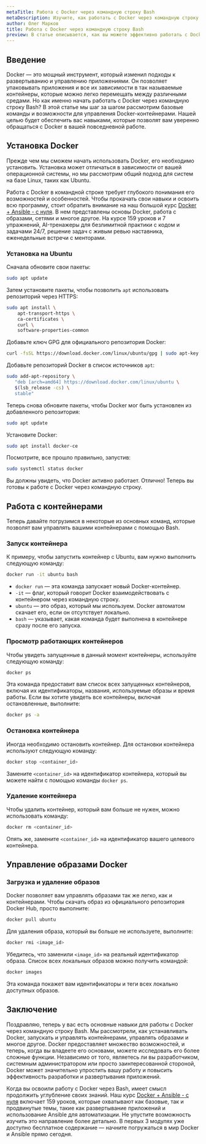 ```yaml
---
metaTitle: Работа с Docker через командную строку Bash
metaDescription: Изучите, как работать с Docker через командную строку Bash - от установки и запуска контейнеров до управления ими и проверки состояния. Пошаговые инструкции помогут начать быстро и эффективно
author: Олег Марков
title: Работа с Docker через командную строку Bash
preview: В статье описывается, как вы можете эффективно работать с Docker через командную строку Bash. Шаг за шагом вы научитесь устанавливать, запускать и управлять контейнерами
---
```


## Введение

Docker — это мощный инструмент, который изменил подходы к развертыванию и управлению приложениями. Он позволяет упаковывать приложения и все их зависимости в так называемые контейнеры, которые можно легко перемещать между различными средами. Но как именно начать работать с Docker через командную строку Bash? В этой статье мы шаг за шагом рассмотрим базовые команды и возможности для управления Docker-контейнерами. Нашей целью будет обеспечить вас навыками, которые позволят вам уверенно обращаться с Docker в вашей повседневной работе.

## Установка Docker

Прежде чем мы сможем начать использовать Docker, его необходимо установить. Установка может отличаться в зависимости от вашей операционной системы, но мы рассмотрим общий подход для систем на базе Linux, таких как Ubuntu.

Работа с Docker в командной строке требует глубокого понимания его возможностей и особенностей. Чтобы прокачать свои навыки и освоить всю программу, стоит обратить внимание на наш большой курс [Docker + Ansible - с нуля](https://purpleschool.ru/course/docker?utm_source=knowledgebase&utm_medium=text&utm_campaign=Rabota_s_Docker_cherez_komanduyu_stroku_Bash). В нем представлены основы Docker, работа с образами, сетями и многое другое. На курсе 159 уроков и 7 упражнений, AI-тренажеры для безлимитной практики с кодом и задачами 24/7, решение задач с живым ревью наставника, еженедельные встречи с менторами.

### Установка на Ubuntu

Сначала обновите свои пакеты:

```bash
sudo apt update
```

Затем установите пакеты, чтобы позволить `apt` использовать репозиторий через HTTPS:

```bash
sudo apt install \
    apt-transport-https \
    ca-certificates \
    curl \
    software-properties-common
```

Добавьте ключ GPG для официального репозитория Docker:

```bash
curl -fsSL https://download.docker.com/linux/ubuntu/gpg | sudo apt-key add -
```

Добавьте репозиторий Docker в список источников `apt`:

```bash
sudo add-apt-repository \
   "deb [arch=amd64] https://download.docker.com/linux/ubuntu \
   $(lsb_release -cs) \
   stable"
```

Теперь снова обновите пакеты, чтобы Docker мог быть установлен из добавленного репозитория:

```bash
sudo apt update
```

Установите Docker:

```bash
sudo apt install docker-ce
```

Посмотрите, все прошло правильно, запустив:

```bash
sudo systemctl status docker
```

Вы должны увидеть, что Docker активно работает. Отлично! Теперь вы готовы к работе с Docker через командную строку.

## Работа с контейнерами

Теперь давайте погрузимся в некоторые из основных команд, которые позволят вам управлять вашими контейнерами с помощью Bash.

### Запуск контейнера

К примеру, чтобы запустить контейнер с Ubuntu, вам нужно выполнить следующую команду:

```bash
docker run -it ubuntu bash
```

- `docker run` — эта команда запускает новый Docker-контейнер.
- `-it` — флаг, который говорит Docker взаимодействовать с контейнером через командную строку.
- `ubuntu` — это образ, который мы используем. Docker автоматом скачает его, если он отсутствует локально.
- `bash` — указывает, какая команда будет выполнена в контейнере сразу после его запуска.

### Просмотр работающих контейнеров

Чтобы увидеть запущенные в данный момент контейнеры, используйте следующую команду:

```bash
docker ps
```

Эта команда предоставит вам список всех запущенных контейнеров, включая их идентификаторы, названия, используемые образы и время работы. Если вы хотите увидеть все контейнеры, включая остановленные, выполните:

```bash
docker ps -a
```

### Остановка контейнера

Иногда необходимо остановить контейнер. Для остановки контейнера используют следующую команду:

```bash
docker stop <container_id>
```

Замените `<container_id>` на идентификатор контейнера, который вы можете найти с помощью команды `docker ps`.

### Удаление контейнера

Чтобы удалить контейнер, который вам больше не нужен, можно использовать команду:

```bash
docker rm <container_id>
```

Опять же, замените `<container_id>` на идентификатор вашего целевого контейнера.

## Управление образами Docker

### Загрузка и удаление образов

Docker позволяет вам управлять образами так же легко, как и контейнерами. Чтобы скачать образ из официального репозитория Docker Hub, просто выполните:

```bash
docker pull ubuntu
```

Для удаления образа, который вы больше не используете, выполните:

```bash
docker rmi <image_id>
```

Убедитесь, что заменили `<image_id>` на реальный идентификатор образа. Список всех локальных образов можно получить командой:

```bash
docker images
```

Эта команда покажет вам идентификаторы и теги всех локально доступных образов.

## Заключение

Поздравляю, теперь у вас есть основные навыки для работы с Docker через командную строку Bash. Мы рассмотрели, как устанавливать Docker, запускать и управлять контейнерами, управлять образами и многое другое. Docker предоставляет множество возможностей, и теперь, когда вы владеете его основами, можете исследовать его более сложные функции. Независимо от того, являетесь ли вы разработчиком, системным администратором или просто заинтересованной стороной, Docker может значительно упростить вашу работу и повысить эффективность разработки и развертывания приложений.

Когда вы освоили работу с Docker через Bash, имеет смысл продолжить углубление своих знаний. Наш курс [Docker + Ansible - с нуля](https://purpleschool.ru/course/docker?utm_source=knowledgebase&utm_medium=text&utm_campaign=Rabota_s_Docker_cherez_komanduyu_stroku_Bash) включает 159 уроков, которые охватывают как базовые, так и продвинутые темы, такие как развертывание приложений и использование Ansible для автоматизации. Не упустите возможность изучить это направление более детально. В первых 3 модулях уже доступно бесплатное содержание — начните погружаться в мир Docker и Ansible прямо сегодня.
